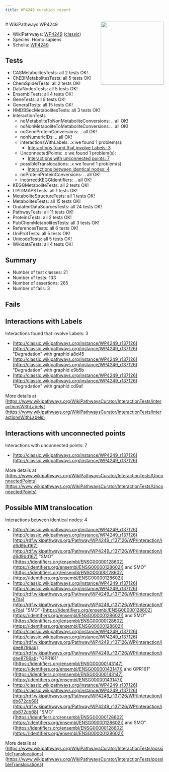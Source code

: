```yaml
---
title: WP4249 curation report
---
```


<img style="float: right; width: 200px" src="https://upload.wikimedia.org/wikipedia/commons/thumb/8/83/Wplogo_with_text_500.png/640px-Wplogo_with_text_500.png" />
# WikiPathways WP4249

* WikiPathways: [WP4249](https://wikipathways.org/pathways/WP4249) ([classic](https://classic.wikipathways.org/instance/WP4249))
* Species: Homo sapiens
* Scholia: [WP4249](https://scholia.toolforge.org/wikipathways/WP4249)
## Tests
* CASMetabolitesTests: all 2 tests OK!
* ChEBIMetabolitesTests: all 5 tests OK!
* ChemSpiderTests: all 2 tests OK!
* DataNodesTests: all 5 tests OK!
* EnsemblTests: all 4 tests OK!
* GeneTests: all 9 tests OK!
* GeneralTests: all 15 tests OK!
* HMDBSecMetabolitesTests: all 3 tests OK!
* InteractionTests
    * noMetaboliteToNonMetaboliteConversions: .. all OK!
    * noNonMetaboliteToMetaboliteConversions: .. all OK!
    * noGeneProteinConversions: .. all OK!
    * nonNumericIDs: .. all OK!
    * interactionsWithLabels: .x we found 1 problem(s):
        * [Interactions found that involve Labels: 3](#630d267a)
    * UnconnectedPoints: .x we found 1 problem(s):
        * [Interactions with unconnected points: 7](#35a61adf)
    * possibleTranslocations: .x we found 1 problem(s):
        * [Interactions between identical nodes: 4](#1c118209)
    * noProteinProteinConversions: .. all OK!
    * incorrectKEGGIdentifiers: .. all OK!
* KEGGMetaboliteTests: all 2 tests OK!
* LIPIDMAPSTests: all 1 tests OK!
* MetaboliteStructureTests: all 1 tests OK!
* MetabolitesTests: all 15 tests OK!
* OudatedDataSourcesTests: all 24 tests OK!
* PathwayTests: all 11 tests OK!
* ProteinsTests: all 2 tests OK!
* PubChemMetabolitesTests: all 3 tests OK!
* ReferencesTests: all 6 tests OK!
* UniProtTests: all 5 tests OK!
* UnicodeTests: all 5 tests OK!
* WikidataTests: all 4 tests OK!


## Summary

* Number of test classes: 21
* Number of tests: 133
* Number of assertions: 265
* Number of fails: 3

## Fails

<a name="630d267a" />

## Interactions with Labels

Interactions found that involve Labels: 3

* [http://classic.wikipathways.org/instance/WP4249_r137126](http://classic.wikipathways.org/instance/WP4249_r137126) "Degradation" with graphId a8d45
* [http://classic.wikipathways.org/instance/WP4249_r137126](http://classic.wikipathways.org/instance/WP4249_r137126) "Degradation" with graphId e9b5b
* [http://classic.wikipathways.org/instance/WP4249_r137126](http://classic.wikipathways.org/instance/WP4249_r137126) "Degradation" with graphId cd9af


More details at [https://www.wikipathways.org/WikiPathwaysCurator/InteractionTests/interactionsWithLabels](https://www.wikipathways.org/WikiPathwaysCurator/InteractionTests/interactionsWithLabels)

<a name="35a61adf" />

## Interactions with unconnected points

Interactions with unconnected points: 7

* [http://classic.wikipathways.org/instance/WP4249_r137126](http://classic.wikipathways.org/instance/WP4249_r137126)


More details at [https://www.wikipathways.org/WikiPathwaysCurator/InteractionTests/UnconnectedPoints](https://www.wikipathways.org/WikiPathwaysCurator/InteractionTests/UnconnectedPoints)

<a name="1c118209" />

## Possible MIM translocation

Interactions between identical nodes: 4

* [http://classic.wikipathways.org/instance/WP4249_r137126](http://classic.wikipathways.org/instance/WP4249_r137126) [http://rdf.wikipathways.org/Pathway/WP4249_r137126/WP/Interaction/id6d9bd167](http://rdf.wikipathways.org/Pathway/WP4249_r137126/WP/Interaction/id6d9bd167) "SMO" ([https://identifiers.org/ensembl/ENSG00000128602](https://identifiers.org/ensembl/ENSG00000128602)) and 
SMO" ([https://identifiers.org/ensembl/ENSG00000128602](https://identifiers.org/ensembl/ENSG00000128602))
* [http://classic.wikipathways.org/instance/WP4249_r137126](http://classic.wikipathways.org/instance/WP4249_r137126) [http://rdf.wikipathways.org/Pathway/WP4249_r137126/WP/Interaction/fe7da](http://rdf.wikipathways.org/Pathway/WP4249_r137126/WP/Interaction/fe7da) "SMO" ([https://identifiers.org/ensembl/ENSG00000128602](https://identifiers.org/ensembl/ENSG00000128602)) and 
SMO" ([https://identifiers.org/ensembl/ENSG00000128602](https://identifiers.org/ensembl/ENSG00000128602))
* [http://classic.wikipathways.org/instance/WP4249_r137126](http://classic.wikipathways.org/instance/WP4249_r137126) [http://rdf.wikipathways.org/Pathway/WP4249_r137126/WP/Interaction/idee8796ab](http://rdf.wikipathways.org/Pathway/WP4249_r137126/WP/Interaction/idee8796ab) "GPR161" ([https://identifiers.org/ensembl/ENSG00000143147](https://identifiers.org/ensembl/ENSG00000143147)) and 
GPR161" ([https://identifiers.org/ensembl/ENSG00000143147](https://identifiers.org/ensembl/ENSG00000143147))
* [http://classic.wikipathways.org/instance/WP4249_r137126](http://classic.wikipathways.org/instance/WP4249_r137126) [http://rdf.wikipathways.org/Pathway/WP4249_r137126/WP/Interaction/idb672cb68](http://rdf.wikipathways.org/Pathway/WP4249_r137126/WP/Interaction/idb672cb68) "SMO" ([https://identifiers.org/ensembl/ENSG00000128602](https://identifiers.org/ensembl/ENSG00000128602)) and 
SMO" ([https://identifiers.org/ensembl/ENSG00000128602](https://identifiers.org/ensembl/ENSG00000128602))


More details at [https://www.wikipathways.org/WikiPathwaysCurator/InteractionTests/possibleTranslocations](https://www.wikipathways.org/WikiPathwaysCurator/InteractionTests/possibleTranslocations)

